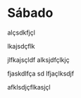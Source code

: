 # Sábado

<!-- truncate -->

alçsdkfjçl

lkajsdçflk

jlfkajsçldf
alksjdfçlkjç




fjaskdlfça
sd
lfjaçlksdjf



afklsdjçflkasjçl